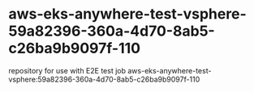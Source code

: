 # aws-eks-anywhere-test-vsphere-59a82396-360a-4d70-8ab5-c26ba9b9097f-110
repository for use with E2E test job aws-eks-anywhere-test-vsphere:59a82396-360a-4d70-8ab5-c26ba9b9097f-110
